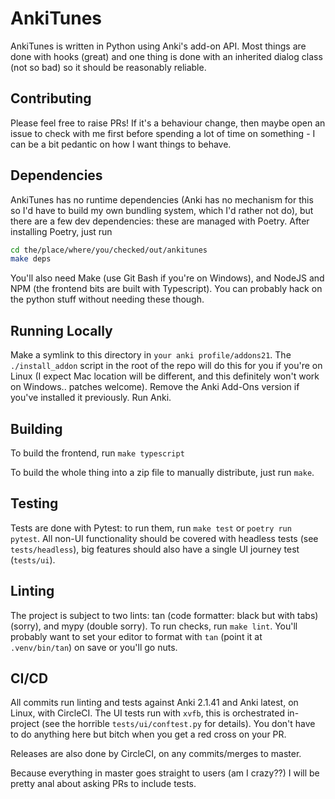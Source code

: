 # AnkiTunes

AnkiTunes is written in Python using Anki's add-on API. Most things are done with hooks (great) and one thing is done with an inherited dialog class (not so bad) so it should be reasonably reliable.

## Contributing

Please feel free to raise PRs! If it's a behaviour change, then maybe open an issue to check with me first before spending a lot of time on something - I can be a bit pedantic on how I want things to behave.

## Dependencies

AnkiTunes has no runtime dependencies (Anki has no mechanism for this so I'd have to build my own bundling system, which I'd rather not do), but there are a few dev dependencies: these are managed with Poetry. After installing Poetry, just run

```sh
cd the/place/where/you/checked/out/ankitunes
make deps
```

You'll also need Make (use Git Bash if you're on Windows), and NodeJS and NPM (the frontend bits are built with Typescript). You can probably hack on the python stuff without needing these though.

## Running Locally

Make a symlink to this directory in `your anki profile/addons21`. The `./install_addon` script in the root of the repo will do this for you if you're on Linux (I expect Mac location will be different, and this definitely won't work on Windows.. patches welcome). Remove the Anki Add-Ons version if you've installed it previously. Run Anki.

## Building

To build the frontend, run
`make typescript`

To build the whole thing into a zip file to manually distribute, just run `make`.

## Testing

Tests are done with Pytest: to run them, run `make test` or `poetry run pytest`. All non-UI functionality should be covered with headless tests (see `tests/headless`), big features should also have a single UI journey test (`tests/ui`).

## Linting

The project is subject to two lints: tan (code formatter: black but with tabs) (sorry), and mypy (double sorry). To run checks, run `make lint`. You'll probably want to set your editor to format with `tan` (point it at `.venv/bin/tan`) on save or you'll go nuts.

## CI/CD

All commits run linting and tests against Anki 2.1.41 and Anki latest, on Linux, with CircleCI. The UI tests run with `xvfb`, this is orchestrated in-project (see the horrible `tests/ui/conftest.py` for details). You don't have to do anything here but bitch when you get a red cross on your PR.

Releases are also done by CircleCI, on any commits/merges to master.

Because everything in master goes straight to users (am I crazy??) I will be pretty anal about asking PRs to include tests.